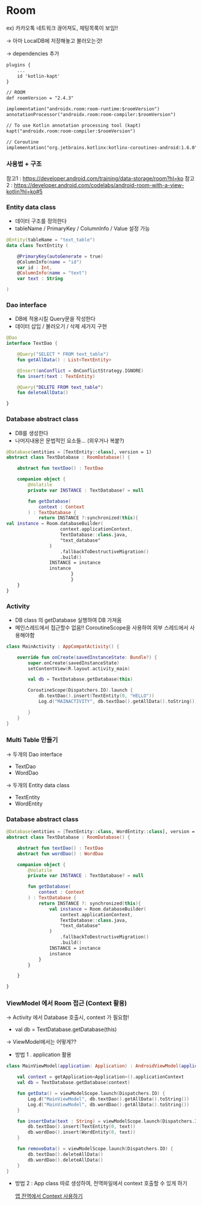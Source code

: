 # Room

ex) 카카오톡 네트워크 끊어져도, 채팅목록이 보임!!

→ 아마 LocalDB에 저장해놓고 불러오는것!

→ dependencies 추가

```xml
plugins {
    ...
    id 'kotlin-kapt'
}

// ROOM
def roomVersion = "2.4.3"

implementation("androidx.room:room-runtime:$roomVersion")
annotationProcessor("androidx.room:room-compiler:$roomVersion")

// To use Kotlin annotation processing tool (kapt)
kapt("androidx.room:room-compiler:$roomVersion")

// Coroutine
implementation("org.jetbrains.kotlinx:kotlinx-coroutines-android:1.6.0")
```

### 사용법 + 구조

참고1 : https://developer.android.com/training/data-storage/room?hl=ko
참고2 :  https://developer.android.com/codelabs/android-room-with-a-view-kotlin?hl=ko#5

### Entity data class

- 데이터 구조를 정의한다
- tableName / PrimaryKey / ColumnInfo / Value 설정 가능

```kotlin
@Entity(tableName = "text_table")
data class TextEntity (

    @PrimaryKey(autoGenerate = true)
    @ColumnInfo(name = "id")
    var id : Int,
    @ColumnInfo(name = "text")
    var text : String

)
```

### Dao interface

- DB에 적용시킬 Query문을 작성한다
- 데이터 삽입 / 불러오기 / 삭제  세가지 구현

```kotlin
@Dao
interface TextDao {

    @Query("SELECT * FROM text_table")
    fun getAllData() : List<TextEntity>

    @Insert(onConflict = OnConflictStrategy.IGNORE)
    fun insert(text : TextEntity)

    @Query("DELETE FROM text_table")
    fun deleteAllData()

}
```

### Database abstract class

- DB를 생성한다
- 나머지내용은 문법적인 요소들… (외우거나 복붙?)

```kotlin
@Database(entities = [TextEntity::class], version = 1)
abstract class TextDatabase : RoomDatabase() {

    abstract fun textDao() : TextDao

    companion object {
        @Volatile
        private var INSTANCE : TextDatabase? = null

        fun getDatabase(
            context : Context
        ) : TextDatabase {
            return INSTANCE ?:synchronized(this){
val instance = Room.databaseBuilder(
                    context.applicationContext,
                    TextDatabase::class.java,
                    "text_database"
                )
                    .fallbackToDestructiveMigration()
                    .build()
                INSTANCE = instance
                instance
						}
						}
    }
}
```

### Activity

- DB class 의 getDatabase 실행하여 DB 가져옴
- 메인스레드에서 접근할수 없음!! CoroutineScope을 사용하여 외부 스레드에서 사용해야함

```kotlin
class MainActivity : AppCompatActivity() {

    override fun onCreate(savedInstanceState: Bundle?) {
        super.onCreate(savedInstanceState)
        setContentView(R.layout.activity_main)

        val db = TextDatabase.getDatabase(this)

        CoroutineScope(Dispatchers.IO).launch {
            db.textDao().insert(TextEntity(0, "HELLO"))
            Log.d("MAINACTIVITY", db.textDao().getAllData().toString())

        }
    }
}
```

### Multi Table 만들기

→ 두개의 Dao interface 

- TextDao
- WordDao

→ 두개의 Entity data class

- TextEntity
- WordEntity

### Database abstract class

```kotlin
@Database(entities = [TextEntity::class, WordEntity::class], version = 2)
abstract class TextDatabase : RoomDatabase() {

    abstract fun textDao() : TextDao
    abstract fun wordDao() : WordDao

    companion object {
        @Volatile
        private var INSTANCE : TextDatabase? = null

        fun getDatabase(
            context : Context
        ) : TextDatabase {
            return INSTANCE ?: synchronized(this){
                val instance = Room.databaseBuilder(
                    context.applicationContext,
                    TextDatabase::class.java,
                    "text_database"
                )
                    .fallbackToDestructiveMigration()
                    .build()
                INSTANCE = instance
                instance
            }
        }

    }

}
```

### ViewModel 에서 Room 접근 (Context 활용)

→ Activity 에서 Database 호출시, context 가 필요함!

- val db = TextDatabase.getDatabase(this)

→ ViewModel에서는 어떻게??

- 방법 1 . application 활용

```kotlin
class MainViewModel(application: Application) : AndroidViewModel(application) {

    val context = getApplication<Application>().applicationContext
    val db = TextDatabase.getDatabase(context)

    fun getData() = viewModelScope.launch(Dispatchers.IO) {
        Log.d("MainViewModel", db.textDao().getAllData().toString())
        Log.d("MainViewModel", db.wordDao().getAllData().toString())
    }

    fun insertData(text : String) = viewModelScope.launch(Dispatchers.IO) {
        db.textDao().insert(TextEntity(0, text))
        db.wordDao().insert(WordEntity(0, text))
    }

    fun removeData() = viewModelScope.launch(Dispatchers.IO) {
        db.textDao().deleteAllData()
        db.wordDao().deleteAllData()
    }
}
```

- 방법 2 : App class 따로 생성하여, 전역파일에서 context 호출할 수 있게 하기
    
    [앱 전역에서 Context 사용하기](https://www.notion.so/Context-0c03863a8b654f1f8f310355c17848a5)